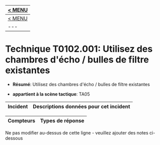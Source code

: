 |[< MENU](../README.md)|
|---|
|[< MENU](../../README.md)|
|---|
# Technique T0102.001: Utilisez des chambres d'écho / bulles de filtre existantes

* **Résumé**: Utilisez des chambres d'écho / bulles de filtre existantes

* **appartient à la scène tactique**: TA05


|Incident |Descriptions données pour cet incident |
|-------- |-------------------- |



|Compteurs |Types de réponse |
|-------- |-------------- |


Ne pas modifier au-dessus de cette ligne - veuillez ajouter des notes ci-dessous